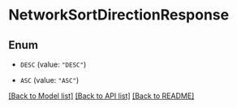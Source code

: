 # NetworkSortDirectionResponse

## Enum


* `DESC` (value: `"DESC"`)

* `ASC` (value: `"ASC"`)


[[Back to Model list]](../README.md#documentation-for-models) [[Back to API list]](../README.md#documentation-for-api-endpoints) [[Back to README]](../README.md)


